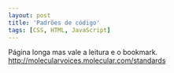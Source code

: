 ```yaml
---
layout: post
title: 'Padrões de código'
tags: [CSS, HTML, JavaScript]
---
```


Página longa mas vale a leitura e o bookmark.<br>
<http://molecularvoices.molecular.com/standards>
